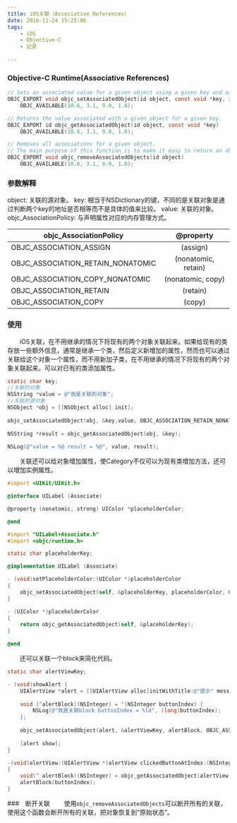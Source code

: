 ```yaml
---
title: iOS关联（Associative References）
date: 2016-11-24 15:25:06
tags: 
	- iOS
	- Objective-C
	- 记录
	
---
```

### Objective-C Runtime(Associative References)

```objectivec 
// Sets an associated value for a given object using a given key and association policy.
OBJC_EXPORT void objc_setAssociatedObject(id object, const void *key, id value, objc_AssociationPolicy policy)
    OBJC_AVAILABLE(10.6, 3.1, 9.0, 1.0);

// Returns the value associated with a given object for a given key.
OBJC_EXPORT id objc_getAssociatedObject(id object, const void *key)
    OBJC_AVAILABLE(10.6, 3.1, 9.0, 1.0);

// Removes all associations for a given object.
// The main purpose of this function is to make it easy to return an object to a "pristine state”. You should not use this function for general removal of associations from objects, since it also removes associations that other clients may have added to the object. Typically you should use objc_setAssociatedObject(_:_:_:_:) with a nil value to clear an association.
OBJC_EXPORT void objc_removeAssociatedObjects(id object)
    OBJC_AVAILABLE(10.6, 3.1, 9.0, 1.0);
```
### 参数解释
object: 关联的源对象。
key: 相当于NSDictionary的键，不同的是关联对象是通过判断两个key的地址是否相等而不是具体的值来比较。
value: 关联的对象。
objc_AssociationPolicy: 与声明属性对应的内存管理方式。

| objc_AssociationPolicy			   | @property           |
| --------------------------------- |:-------------------:|
| OBJC_ASSOCIATION_ASSIGN           | (assign)            |
| OBJC_ASSOCIATION_RETAIN_NONATOMIC | (nonatomic, retain) |
| OBJC_ASSOCIATION_COPY_NONATOMIC   | (nonatomic, copy)   |
| OBJC_ASSOCIATION_RETAIN           | (retain)            |
| OBJC_ASSOCIATION_COPY             | (copy)              |

<!--more-->
### 使用
　　iOS关联，在不用继承的情况下将现有的两个对象关联起来。如果给现有的类存放一些额外信息，通常是继承一个类，然后定义新增加的属性，然而也可以通过关联给这个对象一个属性，而不用新加子类，在不用继承的情况下将现有的两个对象关联起来，可以对已有的类添加属性。

```objectivec 
static char key;
//关联的对象
NSString *value = @"我是关联的对象";
//关联的源对象
NSObject *obj = [[NSObject alloc] init];
    
objc_setAssociatedObject(obj, &key,value, OBJC_ASSOCIATION_RETAIN_NONATOMIC);
    
NSString *result = objc_getAssociatedObject(obj, &key);
    
NSLog(@"value = %@ result = %@", value, result);
``` 
　　关联还可以给对象增加属性，使Category不仅可以为现有类增加方法，还可以增加实例属性。

```objectivec 
#import <UIKit/UIKit.h>

@interface UILabel (Associate)

@property (nonatomic, strong) UIColor *placeholderColor;

@end
``` 

```objectivec
#import "UILabel+Associate.h"
#import <objc/runtime.h>

static char placeholderKey;

@implementation UILabel (Associate)

- (void)setPlaceholderColor:(UIColor *)placeholderColor
{
    objc_setAssociatedObject(self, &placeholderKey, placeholderColor, OBJC_ASSOCIATION_RETAIN_NONATOMIC);
}

- (UIColor *)placeholderColor
{
    return objc_getAssociatedObject(self, &placeholderKey);
}

@end
``` 
　　还可以关联一个block来简化代码。

```objectivec
static char alertViewKey;

- (void)showAlert {
	UIAlertView *alert = [[UIAlertView alloc]initWithTitle:@"提示" message:@"我是关联block" delegate:self cancelButtonTitle:@"取消" otherButtonTitles:@"确定", nil];
    
    void (^alertBlock)(NSInteger) = ^(NSInteger buttonIndex) {
        NSLog(@"我是关联block buttonIndex = %ld", (long)buttonIndex);
    };
    
    objc_setAssociatedObject(alert, &alertViewKey, alertBlock, OBJC_ASSOCIATION_COPY);//将block 与alert关联
    
    [alert show];
}

-(void)alertView:(UIAlertView *)alertView clickedButtonAtIndex:(NSInteger)buttonIndex
{   
    void(^ alertBlock)(NSInteger) = objc_getAssociatedObject(alertView, &alertViewKey);
    alertBlock(buttonIndex);
}
``` 
###　断开关联
　　使用`objc_removeAssociatedObjects`可以断开所有的关联，使用这个函数会断开所有的关联，把对象恢复到“原始状态”。